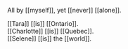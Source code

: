 All by [[myself]], yet [[never]] [[alone]]. 
  
[[Tara]] [[is]] [[Ontario]].  
[[Charlotte]] [[is]] [[Quebec]].  
[[Selene]] [[is]] the [[world]].